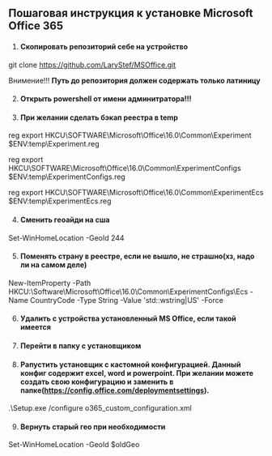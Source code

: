 ## Пошаговая инструкция к установке Microsoft Office 365

1. #### Скопировать репозиторий себе на устройство

git clone https://github.com/LaryStef/MSOffice.git

Внимение!!! **Путь до репозитория должен содержать только латиницу**

2. #### Открыть powershell **от имени админитратора!!!**

3. #### При желании сделать бэкап реестра в temp

reg export HKCU\SOFTWARE\Microsoft\Office\16.0\Common\Experiment $ENV:temp\Experiment.reg

reg export HKCU\SOFTWARE\Microsoft\Office\16.0\Common\ExperimentConfigs $ENV:temp\ExperimentConfigs.reg

reg export HKCU\SOFTWARE\Microsoft\Office\16.0\Common\ExperimentEcs $ENV:temp\ExperimentEcs.reg

4. #### Сменить геоайди на сша

Set-WinHomeLocation -GeoId 244

5. #### Поменять страну в реестре, если не вышло, не страшно(хз, надо ли на самом деле)

New-ItemProperty -Path HKCU:\Software\Microsoft\Office\16.0\Common\ExperimentConfigs\Ecs -Name CountryCode -Type String -Value 'std::wstring|US' -Force

6. #### Удалить с устройства установленный MS Office, если такой имеется

7. #### Перейти в папку с установщиком

8. #### Pапустить установщик с кастомной конфигурацией. Данный конфиг содержит excel, word и powerpoint. При желании можете создать свою конфигурацию и заменить в папке(https://config.office.com/deploymentsettings).

.\Setup.exe /configure o365_custom_configuration.xml

9. #### Вернуть старый гео при необходимости

Set-WinHomeLocation -GeoId $oldGeo
